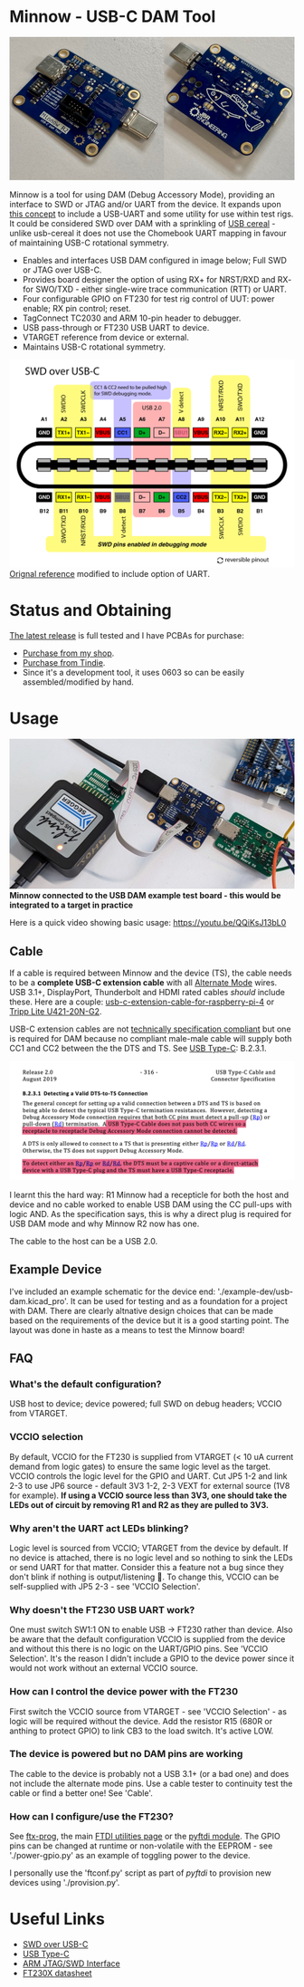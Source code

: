 # Minnow - USB-C DAM Tool

![./media/minnow-pcb.jpg](./media/minnow-pcb.jpg)

Minnow is a tool for using DAM (Debug Accessory Mode), providing an interface to SWD or JTAG and/or UART from the device. It expands upon [this concept](https://github.com/BitterAndReal/SWD-over-USB-C) to include a USB-UART and some utility for use within test rigs. It could be considered SWD over DAM with a sprinkling of [USB cereal](https://github.com/oxda/usb-cereal) - unlike usb-cereal it does not use the Chomebook UART mapping in favour of maintaining USB-C rotational symmetry.

* Enables and interfaces USB DAM configured in image below; Full SWD or JTAG over USB-C.
* Provides board designer the option of using RX+ for NRST/RXD and RX- for SWO/TXD - either single-wire trace communication (RTT) or UART.
* Four configurable GPIO on FT230 for test rig control of UUT: power enable; RX pin control; reset.
* TagConnect TC2030 and ARM 10-pin header to debugger.
* USB pass-through or FT230 USB UART to device.
* VTARGET reference from device or external.
* Maintains USB-C rotational symmetry.

![./media/swd_dam_pinout.png](./media/swd_dam_pinout.png)
[Orignal reference](https://github.com/BitterAndReal/SWD-over-USB-C/blob/main/images/SWD%20over%20USB-C%20Pinout-01.png) modified to include option of UART.

# Status and Obtaining

[The latest release](https://github.com/tuna-f1sh/minnow/releases/latest) is full tested and I have PCBAs for purchase:

* [Purchase from my shop](https://shop.jbrengineering.co.uk/product/minnow-usb-c-debug-accessory-mode-tool-dam/).
* [Purchase from Tindie](https://www.tindie.com/products/jbrengineering/minnow-usb-c-debug-accessory-mode-tool-dam/).
* Since it's a development tool, it uses 0603 so can be easily assembled/modified by hand.

# Usage

![Minnow R2 connected to example DAM board](./media/minnow-dam-board.jpg)
__Minnow connected to the USB DAM example test board - this would be integrated to a target in practice__

Here is a quick video showing basic usage: https://youtu.be/QQiKsJ13bL0

## Cable

If a cable is required between Minnow and the device (TS), the cable needs to be a **complete USB-C extension cable** with all [Alternate Mode](https://en.wikipedia.org/wiki/USB-C#Alternate_Mode) wires. USB 3.1+, DisplayPort, Thunderbolt and HDMI rated cables _should_ include these. Here are a couple: [usb-c-extension-cable-for-raspberry-pi-4](https://thepihut.com/products/usb-c-extension-cable-for-raspberry-pi-4) or [Tripp Lite U421-20N-G2](https://www.digikey.ch/en/products/detail/tripp-lite/U421-20N-G2/16161593).

USB-C extension cables are not [technically specification compliant](https://hackaday.com/2022/12/27/all-about-usb-c-illegal-adapters/) but one is required for DAM because no compliant male-male cable will supply both CC1 and CC2 between the the DTS and TS. See [USB Type-C](https://www.usb.org/sites/default/files/USB%20Type-C%20Spec%20R2.0%20-%20August%202019.pdf): B.2.3.1.

![highlighted USB-C Spec B.2.3.1](./media/usb-c-dam-cable.png)

I learnt this the hard way: R1 Minnow had a recepticle for both the host and device and no cable worked to enable USB DAM using the CC pull-ups with logic AND. As the specification says, this is why a direct plug is required for USB DAM mode and why Minnow R2 now has one.

The cable to the host can be a USB 2.0.

## Example Device 

I've included an example schematic for the device end: './example-dev/usb-dam.kicad\_pro'. It can be used for testing and as a foundation for a project with DAM. There are clearly altnative design choices that can be made based on the requirements of the device but it is a good starting point. The layout was done in haste as a means to test the Minnow board!

## FAQ

### What's the default configuration? 

USB host to device; device powered; full SWD on debug headers; VCCIO from VTARGET.

### VCCIO selection

By default, VCCIO for the FT230 is supplied from VTARGET (< 10 uA current demand from logic gates) to ensure the same logic level as the target. VCCIO controls the logic level for the GPIO and UART. Cut JP5 1-2 and link 2-3 to use JP6 source - default 3V3 1-2, 2-3 VEXT for external source (1V8 for example). **If using a VCCIO source less than 3V3, one should take the LEDs out of circuit by removing R1 and R2 as they are pulled to 3V3.**

### Why aren't the UART act LEDs blinking?

Logic level is sourced from VCCIO; VTARGET from the device by default. If no device is attached, there is no logic level and so nothing to sink the LEDs or send UART for that matter. Consider this a feature not a bug since they don't blink if nothing is output/listening 🙂. To change this, VCCIO can be self-supplied with JP5 2-3 - see 'VCCIO Selection'.

### Why doesn't the FT230 USB UART work?

One must switch SW1:1 ON to enable USB -> FT230 rather than device. Also be aware that the default configuration VCCIO is supplied from the device and without this there is no logic on the UART/GPIO pins. See 'VCCIO Selection'. It's the reason I didn't include a GPIO to the device power since it would not work without an external VCCIO source.

### How can I control the device power with the FT230

First switch the VCCIO source from VTARGET - see 'VCCIO Selection' - as logic will be required without the device. Add the resistor R15 (680R or anthing to protect GPIO) to link CB3 to the load switch. It's active LOW.

### The device is powered but no DAM pins are working

The cable to the device is probably not a USB 3.1+ (or a bad one) and does not include the alternate mode pins. Use a cable tester to continuity test the cable or find a better one! See 'Cable'.

### How can I configure/use the FT230?

See [ftx-prog](https://github.com/richardeoin/ftx-prog), the main [FTDI utilities page](https://ftdichip.com/utilities/) or the [pyftdi module](https://eblot.github.io/pyftdi/tools.html). The GPIO pins can be changed at runtime or non-volatile with the EEPROM - see './power-gpio.py' as an example of toggling power to the device.

I personally use the 'ftconf.py' script as part of _pyftdi_ to provision new devices using './provision.py'.

# Useful Links

* [SWD over USB-C](https://github.com/BitterAndReal/SWD-over-USB-C)
* [USB Type-C](https://www.usb.org/sites/default/files/USB%20Type-C%20Spec%20R2.0%20-%20August%202019.pdf)
* [ARM JTAG/SWD Interface](https://developer.arm.com/documentation/101636/0100/Debug-and-Trace/JTAG-SWD-Interface)
* [FT230X datasheet](https://www.ftdichip.com/Support/Documents/DataSheets/ICs/DS_FT230X.pdf)
